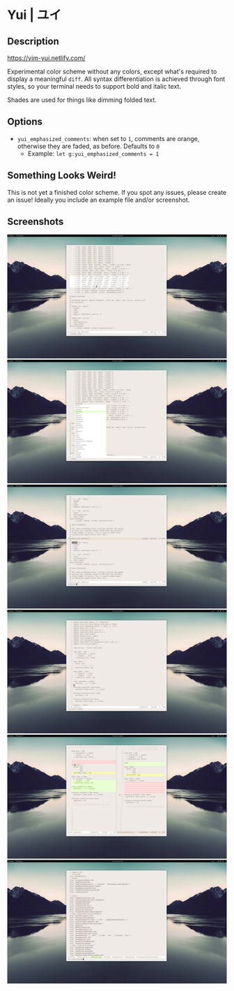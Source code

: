 # Yui | ユイ

## Description

https://vim-yui.netlify.com/

Experimental color scheme without any colors, except what's required to display a meaningful `diff`.
All syntax differentiation is achieved through font styles, so your terminal needs to support bold and italic text.

Shades are used for things like dimming folded text.

## Options

* `yui_emphasized_comments`: when set to `1`, comments are orange, otherwise they are faded, as before. Defaults to `0`
    * Example: `let g:yui_emphasized_comments = 1`

## Something Looks Weird!

This is not yet a finished color scheme. If you spot any issues, please create an issue! Ideally you include an example file and/or screenshot.

## Screenshots

![Screenshot #1](./public/yui_1.png)
![Screenshot #2](./public/yui_2.png)
![Screenshot #3](./public/yui_3.png)
![Screenshot #4](./public/yui_4.png)
![Screenshot #5](./public/yui_5.png)
![Screenshot #6](./public/yui_6.png)
